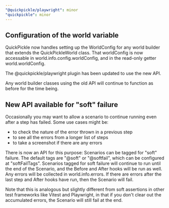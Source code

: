 ```yaml
---
"@quickpickle/playwright": minor
"quickpickle": minor
---
```


## Configuration of the world variable

QuickPickle now handles setting up the WorldConfig for any world builder
that extends the QuickPickleWorld class. That worldConfig is now accessable
in world.info.config.worldConfig, and in the read-only getter world.worldConfig.

The @quickpickle/playwright plugin has been updated to use the new API.

Any world builder classes using the old API will continue to function as before
for the time being.

## New API available for "soft" failure

Occasionally you may want to allow a scenario to continue running even after
a step has failed. Some use cases might be:

- to check the nature of the error thrown in a previous step
- to see all the errors from a longer list of steps
- to take a screenshot if there are any errors

There is now an API for this purpose: Scenarios can be tagged for "soft" failure.
The default tags are "@soft" or "@softfail", which can be configured at "softFailTags".
Scenarios tagged for soft failure will continue to run until the end of the Scenario,
and the Before and After hooks will be run as well. Any errors will be collected in
world.info.errors. If there are errors after the last step and After hooks have run,
then the Scenario will fail.

Note that this is analogous but slightly different from soft assertions in other
test frameworks like Vitest and Playwright, in that if you don't clear out the
accumulated errors, the Scenario will still fail at the end.
